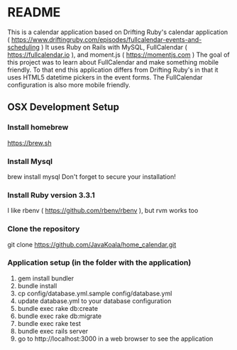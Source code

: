 # README

This is a calendar application based on Drifting Ruby's calendar application ( https://www.driftingruby.com/episodes/fullcalendar-events-and-scheduling )
It uses Ruby on Rails with MySQL, FullCalendar ( https://fullcalendar.io ), and moment.js ( https://momentjs.com )
The goal of this project was to learn about FullCalendar and make something mobile friendly.
To that end this application differs from Drifting Ruby's in that it uses HTML5 datetime pickers in the event forms.
The FullCalendar configuration is also more mobile friendly.

## OSX Development Setup

### Install homebrew

https://brew.sh

### Install Mysql

brew install mysql
Don't forget to secure your installation!

### Install Ruby version 3.3.1

I like rbenv ( https://github.com/rbenv/rbenv ), but rvm works too

### Clone the repository

git clone https://github.com/JavaKoala/home_calendar.git

### Application setup (in the folder with the application)

1. gem install bundler
2. bundle install
3. cp config/database.yml.sample config/database.yml
4. update database.yml to your database configuration
5. bundle exec rake db:create
6. bundle exec rake db:migrate
7. bundle exec rake test
8. bundle exec rails server
9. go to http://localhost:3000 in a web browser to see the application
